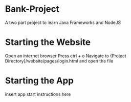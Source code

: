 # Bank-Project
A two part project to learn Java Frameworks and NodeJS

# Starting the Website
Open an internet browser
Press ctrl + o
Navigate to {Project Directory}/website/pages/login.html and open the file

# Starting the App
insert app start instructions here